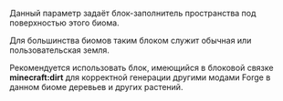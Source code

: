 Данный параметр задаёт блок-заполнитель пространства под поверхностью этого биома.

Для большинства биомов таким блоком служит обычная или пользовательская земля.

Рекомендуется использовать блок, имеющийся в блоковой связке <b>minecraft:dirt</b>
для корректной генерации другими модами Forge в данном биоме деревьев и других растений.